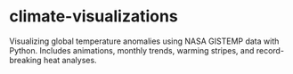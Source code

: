 # climate-visualizations
Visualizing global temperature anomalies using NASA GISTEMP data with Python. Includes animations, monthly trends, warming stripes, and record-breaking heat analyses.

